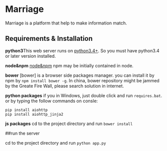 # Marriage
  Marriage is a platform that help to make information match.
## Requirements & Installation

  **python3**This web server runs on [python3.4+](https://www.python.org/downloads/release/python-352/). So you must have python3.4 or later version installed.

  **node&npm** [node&npm](https://nodejs.org/en/) npm may be initially contained in node.

  **bower** [bower] is a browser side packages manager. you can install it by npm by `npm install bower -g`. In china, bower repository might be jammed by the Greate Fire Wall, please search solution in internet.

  **python packages** if you in Windows, just double click and run `requires.bat`. or by typing the follow commands on consle:
  ```  
  pip install aiohttp
  pip install aiohttp_jinja2
  ```
  **js packages**
  cd to the project directory and run `bower install`

##run the server

  cd to the project directory and run `python app.py`

  






